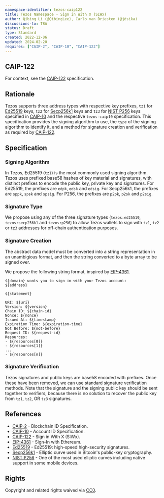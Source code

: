 ```yaml
---
namespace-identifier: tezos-caip122
title: Tezos Namespace - Sign in With X (SIWx)
author: Qibing Li (@QibingLee), Carlo van Driesten (@jdsika)
discussions-to: TBA
status: Draft
type: Standard
created: 2022-12-06
updated: 2024-02-20
requires: ["CAIP-2", "CAIP-10", "CAIP-122"]
---
```


## CAIP-122

For context, see the [CAIP-122][] specification.

## Rationale

Tezos supports three address types with respective key prefixes, `tz1` for [Ed25519][] keys, `tz2` for [Secp256k1][] keys and `tz3` for [NIST P256][] keys specified in [CAIP-10][] and the respective `tezos-caip10` specification. This specification provides the signing algorithm to use, the `type` of the signing algorithm to identify it, and a method for signature creation and verification as required by [CAIP-122][].

## Specification

### Signing Algorithm

In Tezos, Ed25519 (`tz1`) is the most commonly used signing algorithm. Tezos
uses prefixed base58 hashes of key material and signatures, with distinct
prefixes to encode the public key, private key and signatures. For Ed25519, the
prefixes are `edpk`, `edsk` and `edsig`. For Secp256k1, the prefixes are `sppk`,
`spsk` and `spsig`. For P256, the prefixes are `p2pk`, `p2sk` and `p2sig`.

### Signature Type

We propose using any of the three signature types (`tezos:ed25519`,
`tezos:secp256k1` and `tezos:p256`) to allow Tezos wallets to sign with `tz1`,
`tz2` or `tz3` addresses for off-chain authentication purposes.

### Signature Creation

The abstract data model must be converted into a string representation in an
unambigious format, and then the string converted to a byte array to be signed
over.

We propose the following string format, inspired by [EIP-4361][].

```text
${domain} wants you to sign in with your Tezos account:
${address}

${statement}

URI: ${uri}
Version: ${version}
Chain ID: ${chain-id}
Nonce: ${nonce}
Issued At: ${timestamp}
Expiration Time: ${expiration-time}
Not Before: ${not-before}
Request ID: ${request-id}
Resources:
- ${resources[0]}
- ${resources[1]}
...
- ${resources[n]}
```

### Signature Verification

Tezos signatures and public keys are base58 encoded with prefixes. Once these
have been removed, we can use standard signature verification methods. Note that
the signature and the signing public key should be sent together to verifiers,
because there is no solution to recover the public key from `tz1`, `tz2`, OR
`tz3` signatures.

## References

- [CAIP-2][] - Blockchain ID Specification.
- [CAIP-10][] - Account ID Specification.
- [CAIP-122][] - Sign in With X (SIWx).
- [EIP-4361][] - Sign-In with Ethereum.
- [Ed25519][] - Ed25519: high-speed high-security signatures.
- [Secp256k1][] - Elliptic curve used in Bitcoin's public-key cryptography.
- [NIST P256][] - One of the most used elliptic curves including native support in some mobile devices.

[CAIP-2]: https://chainagnostic.org/CAIPs/caip-2
[CAIP-10]: https://chainagnostic.org/CAIPs/caip-10
[CAIP-122]: https://chainagnostic.org/CAIPs/caip-122
[EIP-4361]: https://eips.ethereum.org/EIPS/eip-4361
[Ed25519]: https://ed25519.cr.yp.to/
[Secp256k1]: https://en.bitcoin.it/wiki/Secp256k1
[NIST P256]: https://csrc.nist.gov/csrc/media/events/workshop-on-elliptic-curve-cryptography-standards/documents/papers/session6-adalier-mehmet.pdf

## Rights

Copyright and related rights waived via [CC0](https://creativecommons.org/publicdomain/zero/1.0/).